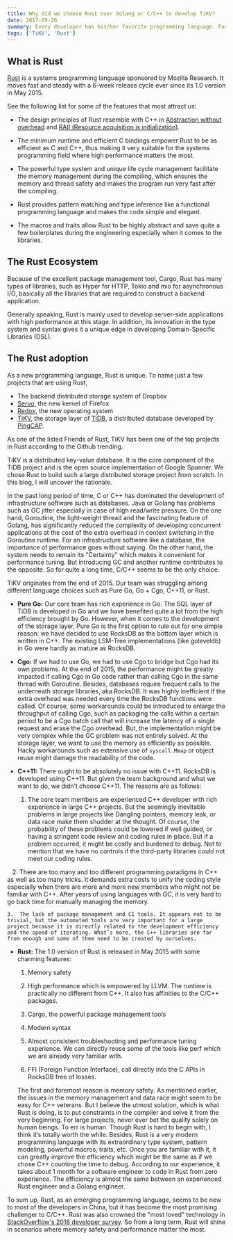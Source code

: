 ```yaml
---
title: Why did we choose Rust over Golang or C/C++ to develop TiKV?
date: 2017-09-26
summary: Every developer has his/her favorite programming language. For the TiKV team members, it's Rust.
tags: ['TiKV', 'Rust']
---
```


## What is Rust

[Rust](https://en.wikipedia.org/wiki/Rust_(programming_language)) is a systems programming language sponsored by Mozilla Research. It moves fast and steady with a 6-week release cycle ever since its 1.0 version in May 2015.

See the following list for some of the features that most attract us:

+ The design principles of Rust resemble with C++ in [Abstraction without overhead](https://blog.rust-lang.org/2015/05/11/traits.html) and [RAII (Resource acquisition is initialization)](https://rustbyexample.com/scope/raii.html).

+ The minimum runtime and efficient C bindings empower Rust to be as efficient as C and C++, thus making it very suitable for the systems programming field where high performance matters the most.

+ The powerful type system and unique life cycle management facilitate the memory management during the compiling, which ensures the memory and thread safety and makes the program run very fast after the compiling.

+ Rust provides pattern matching and type inference like a functional programming language and makes the code simple and elegant.

+ The macros and traits allow Rust to be highly abstract and save quite a few boilerplates during the engineering especially when it comes to the libraries.

## The Rust Ecosystem

Because of the excellent package management tool, Cargo, Rust has many types of libraries, such as Hyper for HTTP, Tokio and mio for asynchronous I/O, basically all the libraries that are required to construct a backend application.

Generally speaking, Rust is mainly used to develop server-side applications with high performance at this stage. In addition, its innovation in the type system and syntax gives it a unique edge in developing Domain-Specific Libraries (DSL).

## The Rust adoption

As a new programming language, Rust is unique. To name just a few projects that are using Rust,

+ The backend distributed storage system of Dropbox
+ [Servo](https://github.com/servo/servo), the new kernel of Firefox
+ [Redox](https://github.com/redox-os/redox), the new operating system
+ [TiKV](https://github.com/pingcap/tikv), the storage layer of [TiDB](https://github.com/pingcap/tidb), a distributed database developed by [PingCAP](https://pingcap.com/index).

As one of the listed Friends of Rust, TiKV has been one of the top projects in Rust according to the Github trending.

TiKV is a distributed key-value database. It is the core component of the TiDB project and is the open source implementation of Google Spanner. We chose Rust to build such a large distributed storage project from scratch. In this blog, I will uncover the rationale. 

In the past long period of time, C or C++ has dominated the development of infrastructure software such as databases. Java or Golang has problems such as GC jitter especially in case of high read/write pressure. On the one hand, Goroutine, the light-weight thread and the fascinating feature of Golang, has significantly reduced the complexity of developing concurrent applications at the cost of the extra overhead in context switching in the Goroutine runtime. For an infrastructure software like a database, the importance of performance goes without saying. On the other hand, the system needs to remain its "Certainty" which makes it convenient for performance tuning. But introducing GC and another runtime contributes to the opposite. So for quite a long time, C/C++ seems to be the only choice.

TiKV originates from the end of 2015. Our team was struggling among different language choices such as Pure Go, Go + Cgo, C++11, or Rust.

+ **Pure Go:** Our core team has rich experience in Go. The SQL layer of TiDB is developed in Go and we have benefited quite a lot from the high efficiency brought by Go. However, when it comes to the development of the storage layer, Pure Go is the first option to rule out for one simple reason: we have decided to use RocksDB as the bottom layer which is written in C++. The existing LSM-Tree implementations (like goleveldb)  in Go were hardly as mature as RocksDB.

+ **Cgo:** If we had to use Go, we had to use Cgo to bridge but Cgo had its own problems. At the end of 2015, the performance might be greatly impacted if calling Cgo in Go code rather than calling Cgo in the same thread with Goroutine. Besides, databases require frequent calls to the underneath storage libraries, aka RocksDB. It was highly inefficient if the extra overhead was needed every time the RocksDB functions were called. Of course, some workarounds could be introduced to enlarge the throughput of calling Cgo, such as packaging the calls within a certain period to be a Cgo batch call that will increase the latency of a single request and erase the Cgo overhead. But, the implementation might be very complex while the GC problem was not entirely solved. At the storage layer, we want to use the memory as efficiently as possible. Hacky workarounds such as extensive use of `syscall.Mmap` or object reuse might damage the readability of the code.

+ **C++11:** There ought to be absolutely no issue with C++11. RocksDB is developed using C++11. But given the team background and what we want to do, we didn’t choose C++11. The reasons are as follows:

    1.	The core team members are experienced C++ developer with rich experience in large C++ projects. But the seemingly inevitable problems in large projects like Dangling pointers, memory leak, or data race make them shudder at the thought. Of course, the probability of these problems could be lowered if well guided, or having a stringent code review and coding rules in place. But if a problem occurred, it might be costly and burdened to debug. Not to mention that we have no controls if the third-party libraries could not meet our coding rules.

    2.	There are too many and too different programming paradigms in C++ as well as too many tricks. It demands extra costs to unify the coding style especially when there are more and more new members who might not be familiar with C++. After years of using languages with GC, it is very hard to go back time for manually managing the memory.

    3.	The lack of package management and CI tools. It appears not to be trivial, but the automated tools are very important for a large project because it is directly related to the development efficiency and the speed of iterating. What’s more, the C++ libraries are far from enough and some of them need to be created by ourselves.

+ **Rust:** The 1.0 version of Rust is released in May 2015 with some charming features:

    1.	Memory safety

    2.	High performance which is empowered by LLVM. The runtime is practically no different from C++. It also has affinities to the C/C++ packages.

    3.	Cargo, the powerful package management tools

    4.	Modern syntax

    5.	Almost consistent troubleshooting and performance tuning experience. We can directly reuse some of the tools like perf which we are already very familiar with.

    6.	FFI (Foreign Function Interface), call directly into the C APIs in RocksDB free of losses.

    The first and foremost reason is memory safety. As mentioned earlier, the issues in the memory management and data race might seem to be easy for C++ veterans. But I believe the utmost solution, which is what Rust is doing, is to put constraints in the compiler and solve it from the very beginning. For large projects, never ever bet the quality solely on human beings. To err is human. Though Rust is hard to begin with, I think it’s totally worth the while. Besides, Rust is a very modern programming language with its extraordinary type system, pattern modeling, powerful macros, traits, etc. Once you are familiar with it, it can greatly improve the efficiency which might be the same as if we chose C++ counting the time to debug. According to our experience, it takes about 1 month for a software engineer to code in Rust from zero experience. The efficiency is almost the same between an experienced Rust engineer and a Golang engineer.

To sum up, Rust, as an emerging programming language, seems to be new to most of the developers in China, but it has become the most promising challenger to C/C++. Rust was also crowned the "most loved" technology in [StackOverflow's 2016 developer survey](http://techbeacon.com/highlights-stack-overflow-2016-developer-survey). So from a long term, Rust will shine in scenarios where memory safety and performance matter the most.
